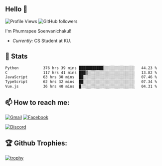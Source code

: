 
<h2>Hello 👋</h2> 

![Profile Views](https://komarev.com/ghpvc/?username=Homiez09&label=Profile%20views&color=0e75b6&style=flat)
![GitHub followers](https://img.shields.io/github/followers/HomieZ09.svg?style=social&label=Follow)


I'm Phumrapee Soenvanichakul!

- <i>Currently:</i> CS Student at KU.

<h2>👀 Stats</h2>

<!--START_SECTION:waka-->

```txt
Python           376 hrs 39 mins ███████████░░░░░░░░░░░░░░   44.23 %
C                117 hrs 41 mins ███▒░░░░░░░░░░░░░░░░░░░░░   13.82 %
JavaScript       63 hrs 30 mins  ██░░░░░░░░░░░░░░░░░░░░░░░   07.46 %
TypeScript       62 hrs 32 mins  ██░░░░░░░░░░░░░░░░░░░░░░░   07.34 %
Vue.js           36 hrs 40 mins  █░░░░░░░░░░░░░░░░░░░░░░░░   04.31 %
```

<!--END_SECTION:waka-->

<h2>📫 How to reach me:</h2>

<a href="mailto:phumrapeesoen1@gmail.com">![Gmail](https://img.shields.io/badge/Gmail-D14836?style=for-the-badge&logo=gmail&logoColor=white)</a> 
<a href="https://web.facebook.com/phumrapee.soenvanichakul.3/">![Facebook](https://img.shields.io/badge/Facebook-4267B2?style=for-the-badge&logo=facebook&logoColor=white)</a>

<a href="https://discord.gg/EWnAEUtFVm">![Discord](https://discord.c99.nl/widget/theme-1/297740667784921089.png)</a> 

<h2>🏆 Github Trophies:</h2>

[![trophy](https://github-profile-trophy.vercel.app/?username=Homiez09&theme=discord&row=1)](https://github.com/ryo-ma/github-profile-trophy)
